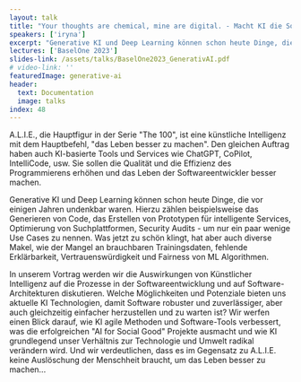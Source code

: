 ```yaml
---
layout: talk
title: "Your thoughts are chemical, mine are digital. - Macht KI die Software-Entwicklung wirklich besser?"
speakers: ['iryna']
excerpt: "Generative KI und Deep Learning können schon heute Dinge, die vor einigen Jahren undenkbar waren. Hierzu zählen beispielsweise das Generieren von Code, das Erstellen von Prototypen für intelligente Services, Optimierung von Suchplattformen, Security Audits - um nur ein paar wenige Use Cases zu nennen. Was jetzt zu schön klingt, hat aber auch diverse Makel, wie der Mangel an brauchbaren Trainingsdaten, fehlende Erklärbarkeit, Vertrauenswürdigkeit und Fairness von ML Algorithmen. In unserem Vortrag werden wir die Auswirkungen von Künstlicher Intelligenz auf die Prozesse in der Softwareentwicklung und auf Software-Architekturen diskutieren."
lectures: ['BaselOne 2023']
slides-link: /assets/talks/BaselOne2023_GenerativAI.pdf
# video-link: ''
featuredImage: generative-ai
header:
  text: Documentation
  image: talks
index: 48
---
```


A.L.I.E., die Hauptfigur in der Serie "The 100", ist eine künstliche Intelligenz mit dem Hauptbefehl, "das Leben besser zu machen". Den gleichen Auftrag haben auch KI-basierte Tools und Services wie ChatGPT, CoPilot, IntelliCode, usw. Sie sollen die Qualität und die Effizienz des Programmierens erhöhen und das Leben der Softwareentwickler besser machen.

Generative KI und Deep Learning können schon heute Dinge, die vor einigen Jahren undenkbar waren. Hierzu zählen beispielsweise das Generieren von Code, das Erstellen von Prototypen für intelligente Services, Optimierung von Suchplattformen, Security Audits - um nur ein paar wenige Use Cases zu nennen. Was jetzt zu schön klingt, hat aber auch diverse Makel, wie der Mangel an brauchbaren Trainingsdaten, fehlende Erklärbarkeit, Vertrauenswürdigkeit und Fairness von ML Algorithmen.

In unserem Vortrag werden wir die Auswirkungen von Künstlicher Intelligenz auf die Prozesse in der Softwareentwicklung und auf Software-Architekturen diskutieren. Welche Möglichkeiten und Potenziale bieten uns aktuelle KI Technologien, damit Software robuster und zuverlässiger, aber auch gleichzeitig einfacher herzustellen und zu warten ist? Wir werfen einen Blick darauf, wie KI agile Methoden und Software-Tools verbessert, was die erfolgreichen "AI for Social Good" Projekte ausmacht und wie KI grundlegend unser Verhältnis zur Technologie und Umwelt radikal verändern wird. Und wir verdeutlichen, dass es im Gegensatz zu A.L.I.E. keine Auslöschung der Menschheit braucht, um das Leben besser zu machen...